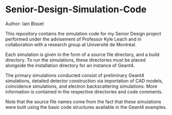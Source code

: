 # Senior-Design-Simulation-Code

Author: Iain Bisset

This repository contains the simulation code for my Senior Design project performed under the advisement of Professor Kyle Leach and in collaboration with a research group at Université de Montréal.

Each simulation is given in the form of a source file directory, and a build directory. To run the simulations, these directories must be placed alongside the installation directory for an instance of Geant4. 

The primary simulations conducted consist of preliminary Geant4 simulations, detailed detector construction via importation of CAD models, coincidence simulations, and electron backscattering simulations. More information is contained in the respective directories and code comments.

Note that the source file names come from the fact that these simulations were built using the basic code structures available in the Geant4 examples.

